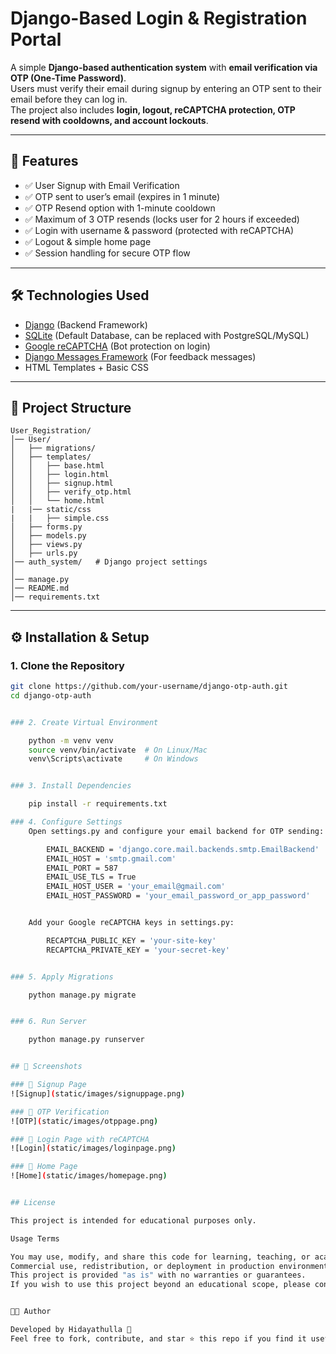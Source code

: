 # Django-Based Login & Registration Portal

A simple **Django-based authentication system** with **email verification via OTP (One-Time Password)**.  
Users must verify their email during signup by entering an OTP sent to their email before they can log in.  
The project also includes **login, logout, reCAPTCHA protection, OTP resend with cooldowns, and account lockouts**.  

---

## 🚀 Features  

- ✅ User Signup with Email Verification  
- ✅ OTP sent to user’s email (expires in 1 minute)  
- ✅ OTP Resend option with 1-minute cooldown  
- ✅ Maximum of 3 OTP resends (locks user for 2 hours if exceeded)  
- ✅ Login with username & password (protected with reCAPTCHA)  
- ✅ Logout & simple home page  
- ✅ Session handling for secure OTP flow  

---

## 🛠️ Technologies Used  

- [Django](https://www.djangoproject.com/) (Backend Framework)  
- [SQLite](https://www.sqlite.org/) (Default Database, can be replaced with PostgreSQL/MySQL)  
- [Google reCAPTCHA](https://www.google.com/recaptcha/) (Bot protection on login)  
- [Django Messages Framework](https://docs.djangoproject.com/en/stable/ref/contrib/messages/) (For feedback messages)  
- HTML Templates + Basic CSS  

---

## 📂 Project Structure  

    User_Registration/
    │── User/
    │   ├── migrations/
    │   ├── templates/
    │   │   ├── base.html
    │   │   ├── login.html
    │   │   ├── signup.html
    │   │   ├── verify_otp.html
    │   │   └── home.html
    |   |── static/css
    |   |   ├── simple.css
    │   ├── forms.py
    │   ├── models.py
    │   ├── views.py
    │   ├── urls.py
    │── auth_system/   # Django project settings
    │ 
    │── manage.py
    │── README.md
    │── requirements.txt



---

## ⚙️ Installation & Setup  

### 1. Clone the Repository  

```bash
git clone https://github.com/your-username/django-otp-auth.git
cd django-otp-auth


### 2. Create Virtual Environment

    python -m venv venv
    source venv/bin/activate  # On Linux/Mac
    venv\Scripts\activate     # On Windows


### 3. Install Dependencies

    pip install -r requirements.txt

### 4. Configure Settings
    Open settings.py and configure your email backend for OTP sending:

        EMAIL_BACKEND = 'django.core.mail.backends.smtp.EmailBackend'
        EMAIL_HOST = 'smtp.gmail.com'
        EMAIL_PORT = 587
        EMAIL_USE_TLS = True
        EMAIL_HOST_USER = 'your_email@gmail.com'
        EMAIL_HOST_PASSWORD = 'your_email_password_or_app_password'


    Add your Google reCAPTCHA keys in settings.py:

        RECAPTCHA_PUBLIC_KEY = 'your-site-key'
        RECAPTCHA_PRIVATE_KEY = 'your-secret-key'


### 5. Apply Migrations

    python manage.py migrate


### 6. Run Server

    python manage.py runserver


## 📸 Screenshots  

### 🔹 Signup Page  
![Signup](static/images/signuppage.png)  

### 🔹 OTP Verification  
![OTP](static/images/otppage.png)  

### 🔹 Login Page with reCAPTCHA  
![Login](static/images/loginpage.png)  

### 🔹 Home Page  
![Home](static/images/homepage.png)  


## License

This project is intended for educational purposes only.

Usage Terms

You may use, modify, and share this code for learning, teaching, or academic projects.
Commercial use, redistribution, or deployment in production environments is not permitted without explicit permission.
This project is provided "as is" with no warranties or guarantees.
If you wish to use this project beyond an educational scope, please contact the author for permission.


👨‍💻 Author

Developed by Hidayathulla 🚀
Feel free to fork, contribute, and star ⭐ this repo if you find it useful.







